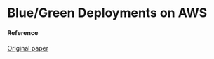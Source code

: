 
# Blue/Green Deployments on AWS




















#### Reference

<a href="https://docs.aws.amazon.com/whitepapers/latest/blue-green-deployments/blue-green-deployments.pdf#welcome"> Original paper </a>







